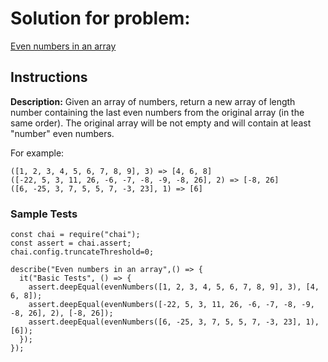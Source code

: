 # Solution for problem:

[Even numbers in an array](https://www.codewars.com/kata/5a431c0de1ce0ec33a00000c)

## Instructions

**Description:**
Given an array of numbers, return a new array of length number containing the last even numbers from the original array (in the same order). The original array will be not empty and will contain at least "number" even numbers.

For example:

```plaintext
([1, 2, 3, 4, 5, 6, 7, 8, 9], 3) => [4, 6, 8]
([-22, 5, 3, 11, 26, -6, -7, -8, -9, -8, 26], 2) => [-8, 26]
([6, -25, 3, 7, 5, 5, 7, -3, 23], 1) => [6]
```

### Sample Tests

```plaintext
const chai = require("chai");
const assert = chai.assert;
chai.config.truncateThreshold=0;

describe("Even numbers in an array",() => {
  it("Basic Tests", () => {
    assert.deepEqual(evenNumbers([1, 2, 3, 4, 5, 6, 7, 8, 9], 3), [4, 6, 8]);
    assert.deepEqual(evenNumbers([-22, 5, 3, 11, 26, -6, -7, -8, -9, -8, 26], 2), [-8, 26]);
    assert.deepEqual(evenNumbers([6, -25, 3, 7, 5, 5, 7, -3, 23], 1), [6]);
  });
});
```
